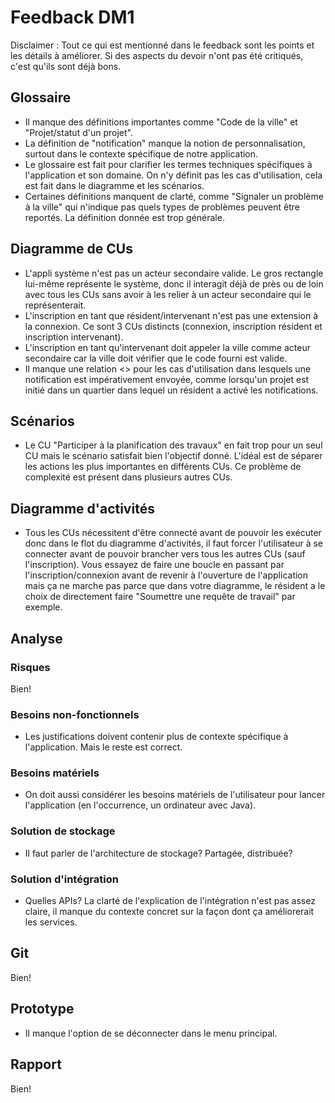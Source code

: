 # Feedback DM1

Disclaimer : Tout ce qui est mentionné dans le feedback sont les points et les détails à améliorer. Si des aspects du devoir n'ont pas été critiqués, c'est qu'ils sont déjà bons.

## Glossaire

- Il manque des définitions importantes comme "Code de la ville" et "Projet/statut d'un projet".
- La définition de "notification" manque la notion de personnalisation, surtout dans le contexte spécifique de notre application.
- Le glossaire est fait pour clarifier les termes techniques spécifiques à l'application et son domaine. On n'y définit pas les cas d'utilisation, cela est fait dans le diagramme et les scénarios.
- Certaines définitions manquent de clarté, comme "Signaler un problème à la ville" qui n'indique pas quels types de problèmes peuvent être reportés. La définition donnée est trop générale.

## Diagramme de CUs

- L'appli système n'est pas un acteur secondaire valide. Le gros rectangle lui-même représente le système, donc il interagit déjà de près ou de loin avec tous les CUs sans avoir à les relier à un acteur secondaire qui le représenterait.
- L'inscription en tant que résident/intervenant n'est pas une extension à la connexion. Ce sont 3 CUs distincts (connexion, inscription résident et inscription intervenant).
- L'inscription en tant qu'intervenant doit appeler la ville comme acteur secondaire car la ville doit vérifier que le code fourni est valide.
- Il manque une relation <<include>> pour les cas d'utilisation dans lesquels une notification est impérativement envoyée, comme lorsqu'un projet est initié dans un quartier dans lequel un résident a activé les notifications.

## Scénarios

- Le CU "Participer à la planification des travaux" en fait trop pour un seul CU mais le scénario satisfait bien l'objectif donné. L'idéal est de séparer les actions les plus importantes en différents CUs. Ce problème de complexité est présent dans plusieurs autres CUs.

## Diagramme d'activités

- Tous les CUs nécessitent d'être connecté avant de pouvoir les exécuter donc dans le flot du diagramme d'activités, il faut forcer l'utilisateur à se connecter avant de pouvoir brancher vers tous les autres CUs (sauf l'inscription). Vous essayez de faire une boucle en passant par l'inscription/connexion avant de revenir à l'ouverture de l'application mais ça ne marche pas parce que dans votre diagramme, le résident a le choix de directement faire "Soumettre une requête de travail" par exemple.

## Analyse

### Risques 

Bien!

### Besoins non-fonctionnels

- Les justifications doivent contenir plus de contexte spécifique à l'application. Mais le reste est correct.

### Besoins matériels

- On doit aussi considérer les besoins matériels de l'utilisateur pour lancer l'application (en l'occurrence, un ordinateur avec Java).

### Solution de stockage

- Il faut parler de l'architecture de stockage? Partagée, distribuée?

### Solution d'intégration

- Quelles APIs? La clarté de l'explication de l'intégration n'est pas assez claire, il manque du contexte concret sur la façon dont ça améliorerait les services. 

## Git

Bien!

## Prototype

- Il manque l'option de se déconnecter dans le menu principal.

## Rapport

Bien!